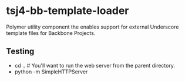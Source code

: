 # tsj4-bb-template-loader
Polymer utility component the enables support for external Underscore template files for Backbone Projects.  

## Testing 
- cd ..  # You'll want to run the web server from the parent directory.
- python -m SimpleHTTPServer
